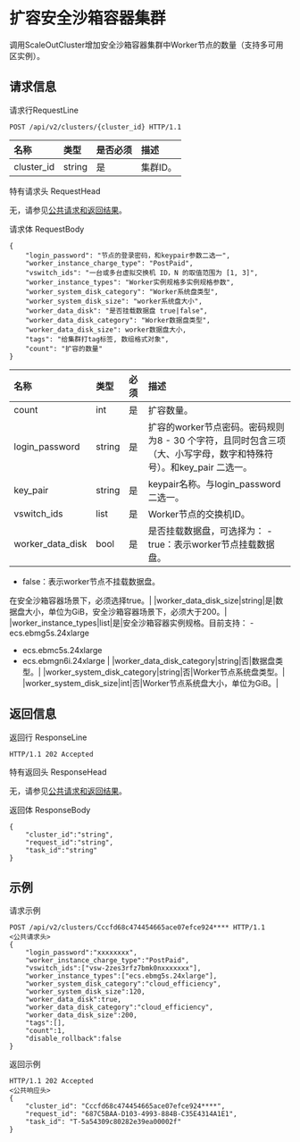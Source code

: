 # 扩容安全沙箱容器集群

调用ScaleOutCluster增加安全沙箱容器集群中Worker节点的数量（支持多可用区实例）。

## 请求信息

请求行RequestLine

```
POST /api/v2/clusters/{cluster_id} HTTP/1.1
```

|名称|类型|是否必须|描述|
|:-|:-|:---|:-|
|cluster\_id|string|是|集群ID。|

特有请求头 RequestHead

无，请参见[公共请求和返回结果](/cn.zh-CN/API参考/公共请求和返回结果.md)。

请求体 RequestBody

```
{
    "login_password": "节点的登录密码，和keypair参数二选一",
    "worker_instance_charge_type": "PostPaid",
    "vswitch_ids": "一台或多台虚拟交换机 ID，N 的取值范围为 [1, 3]",
    "worker_instance_types": "Worker实例规格多实例规格参数",
    "worker_system_disk_category": "Worker系统盘类型",
    "worker_system_disk_size": "worker系统盘大小",
    "worker_data_disk": "是否挂载数据盘 true|false",
    "worker_data_disk_category": "Worker数据盘类型",
    "worker_data_disk_size": worker数据盘大小,
    "tags": "给集群打tag标签, 数组格式对象",
    "count": "扩容的数量"
}
```

|名称|类型|必须|描述|
|:-|:-|:-|:-|
|count|int|是|扩容数量。|
|login\_password|string|是|扩容的worker节点密码。密码规则为8 - 30 个字符，且同时包含三项（大、小写字母，数字和特殊符号）。和key\_pair 二选一。|
|key\_pair|string|是|keypair名称。与login\_password二选一。|
|vswitch\_ids|list|是|Worker节点的交换机ID。|
|worker\_data\_disk|bool|是|是否挂载数据盘，可选择为： -   true：表示worker节点挂载数据盘。
-   false：表示worker节点不挂载数据盘。

在安全沙箱容器场景下，必须选择true。|
|worker\_data\_disk\_size|string|是|数据盘大小，单位为GiB，安全沙箱容器场景下，必须大于200。|
|worker\_instance\_types|list|是|安全沙箱容器实例规格。目前支持： -   ecs.ebmg5s.24xlarge
-   ecs.ebmc5s.24xlarge
-   ecs.ebmgn6i.24xlarge |
|worker\_data\_disk\_category|string|否|数据盘类型。|
|worker\_system\_disk\_category|string|否|Worker节点系统盘类型。|
|worker\_system\_disk\_size|int|否|Worker节点系统盘大小，单位为GiB。|

## 返回信息

返回行 ResponseLine

```
HTTP/1.1 202 Accepted
```

特有返回头 ResponseHead

无，请参见[公共请求和返回结果](/cn.zh-CN/API参考/公共请求和返回结果.md)。

返回体 ResponseBody

```
{
    "cluster_id":"string",
    "request_id":"string",
    "task_id":"string"
}
```

## 示例

请求示例

```
POST /api/v2/clusters/Cccfd68c474454665ace07efce924**** HTTP/1.1
<公共请求头>
{
    "login_password":"xxxxxxxx",
    "worker_instance_charge_type":"PostPaid",
    "vswitch_ids":["vsw-2zes3rfz7bmk0nxxxxxxx"],
    "worker_instance_types":["ecs.ebmg5s.24xlarge"],
    "worker_system_disk_category":"cloud_efficiency",
    "worker_system_disk_size":120,
    "worker_data_disk":true,
    "worker_data_disk_category":"cloud_efficiency",
    "worker_data_disk_size":200,
    "tags":[],
    "count":1,
    "disable_rollback":false
}
```

返回示例

```
HTTP/1.1 202 Accepted
<公共响应头>
{
    "cluster_id": "Cccfd68c474454665ace07efce924****",
    "request_id": "687C5BAA-D103-4993-884B-C35E4314A1E1",
    "task_id": "T-5a54309c80282e39ea00002f"
}
```

